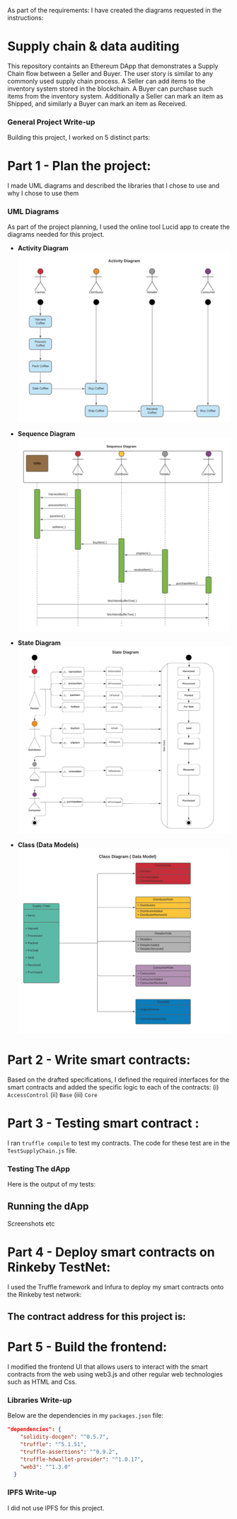 As part of the requirements: I have created the diagrams requested in the instructions:


# Supply chain & data auditing

This repository containts an Ethereum DApp that demonstrates a Supply Chain flow between a Seller and Buyer. The user story is similar to any commonly used supply chain process. A Seller can add items to the inventory system stored in the blockchain. A Buyer can purchase such items from the inventory system. Additionally a Seller can mark an item as Shipped, and similarly a Buyer can mark an item as Received.

### General Project Write-up
Building this project, I worked on 5 distinct parts:

# Part 1 - Plan the project:
 I made UML diagrams and described the libraries that I chose to use and why I chose to use them
### UML Diagrams

As part of the project planning, I used the online tool Lucid app to create the diagrams needed for this project.  

- **Activity Diagram** 
![UML Diagram](images/activity_diagram.png)

- **Sequence Diagram** 
![UML Diagram](images/sequence_diagram.png)

- **State Diagram** 
![UML Diagram](images/Coffeestate_diagram.png)

- **Class (Data Models)** 
![UML Diagram](images/class_diagram.png)



# Part 2 - Write smart contracts:
 Based on the drafted specifications, I defined the required interfaces for the smart contracts and added the specific logic to each of the contracts: (i) `AccessControl` (ii) `Base` (iii) `Core`

# Part 3 - Testing smart contract :
 I ran ```truffle compile``` to test my contracts. The code for these test are in the  ```TestSupplyChain.js``` file.
### Testing The dApp
Here is the output of my tests:
<!-- ```
Contract Owner: accounts[0]  0x27d8d15cbc94527cadf5ec14b69519ae23288b95
Farmer: accounts[1]  0x018c2dabef4904ecbd7118350a0c54dbeae3549a
Distributor: accounts[2]  0xce5144391b4ab80668965f2cc4f2cc102380ef0a
Retailer: accounts[3]  0x460c31107dd048e34971e57da2f99f659add4f02
Consumer: accounts[4]  0xd37b7b8c62be2fdde8daa9816483aebdbd356088


  Contract: SupplyChain
    ✓ Test that roles are correctly added to contract (184ms)
    ✓ Testing smart contract function harvestItem() that allows a farmer to harvest coffee (108ms)
    ✓ Testing smart contract function processItem() that allows a farmer to process coffee (58ms)
    ✓ Testing smart contract function packItem() that allows a farmer to pack coffee (58ms)
    ✓ Testing smart contract function sellItem() that allows a farmer to sell coffee (55ms)
    ✓ Testing smart contract function buyItem() that allows a distributor to buy coffee (67ms)
    ✓ Testing smart contract function shipItem() that allows a distributor to ship coffee (66ms)
    ✓ Testing smart contract function receiveItem() that allows a retailer to mark coffee received (65ms)
    ✓ Testing smart contract function purchaseItem() that allows a consumer to purchase coffee (52ms)
    ✓ Testing smart contract function fetchItemBufferOne() that allows anyone to fetch item details from blockchain
    ✓ Testing smart contract function fetchItemBufferTwo() that allows anyone to fetch item details from blockchain


  11 passing (821ms)
``` -->

## Running the dApp
Screenshots etc


# Part 4 - Deploy smart contracts on Rinkeby TestNet:
 I used the Truffle framework and Infura to deploy my smart contracts onto the Rinkeby test network:
## The contract address for this project is: 

# Part 5 - Build the frontend:
I modified the frontend UI that allows users to interact with the smart contracts from the web using web3.js and other regular web technologies such as HTML and Css.



### Libraries Write-up
Below are the dependencies in my `packages.json` file:
```json
"dependencies": {
    "solidity-docgen": "^0.5.7",
    "truffle": "^5.1.51",
    "truffle-assertions": "^0.9.2",
    "truffle-hdwallet-provider": "^1.0.17",
    "web3": "^1.3.0"
  }
```
<!-- **Why I used each library**:
- `solidity-docgen`: I tried out using solidity docgen to generate documentation for my smart contracts.  The generated documentation is in a `gitbook` contained in the `docgen` folder.  This library might be useful for future projects as smart contract libraries can get quite complex.
- `truffle`: truffle is a development framework for Ethereum that makes it easy to compile, test, and migrate solidity contracts to Ethereum networks.  For example, I used `truffle` to deploy my smart contracts to the `Rinkeby` test network.
- `truffle-assertions`: the assertions library for truffle has convenience functions designed for solidity assertions inside of truffle tests.  I used the assertion syntax to test whether my contracts correctly emitted different events as expected.
- `truffle-hdwallet-provider`: this libarary was used to enable my truffle deployments to spend test coins from my Metamask wallet on the Rinkeby network as part of deploying my contracts to `Rinkeby`
- `web3`: -->

### IPFS Write-up
I did not use IPFS for this project.

